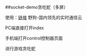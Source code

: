 ##socket-demo贪吃蛇（多屏）

使用：[链接](https://www.wilddog.com)  野狗-国内领先的实时通信云

PC端直接打开index

手机端打开control控制器页面

进行游戏贪吃蛇


  
